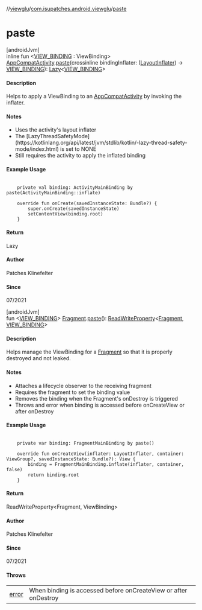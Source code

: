 //[viewglu](../../index.md)/[com.isupatches.android.viewglu](index.md)/[paste](paste.md)

# paste

[androidJvm]\
inline fun <[VIEW_BINDING](paste.md) : ViewBinding> [AppCompatActivity](https://developer.android.com/reference/kotlin/androidx/appcompat/app/AppCompatActivity.html).[paste](paste.md)(crossinline bindingInflater: ([LayoutInflater](https://developer.android.com/reference/kotlin/android/view/LayoutInflater.html)) -> [VIEW_BINDING](paste.md)): [Lazy](https://kotlinlang.org/api/latest/jvm/stdlib/kotlin/-lazy/index.html)<[VIEW_BINDING](paste.md)>

####  Description

Helps to apply a ViewBinding to an [AppCompatActivity](https://developer.android.com/reference/kotlin/androidx/appcompat/app/AppCompatActivity.html) by invoking the inflater.

####  Notes

<ul><li>Uses the activity's layout inflater</li><li>The [LazyThreadSafetyMode](https://kotlinlang.org/api/latest/jvm/stdlib/kotlin/-lazy-thread-safety-mode/index.html) is set to NONE</li><li>Still requires the activity to apply the inflated binding</li></ul>

####  Example Usage

<pre><code>
    private val binding: ActivityMainBinding by paste(ActivityMainBinding::inflate)

    override fun onCreate(savedInstanceState: Bundle?) {
        super.onCreate(savedInstanceState)
        setContentView(binding.root)
    }
</code></pre>

#### Return

Lazy<ViewBinding>

#### Author

Patches Klinefelter

#### Since

07/2021

[androidJvm]\
fun <[VIEW_BINDING](paste.md)> [Fragment](https://developer.android.com/reference/kotlin/androidx/fragment/app/Fragment.html).[paste](paste.md)(): [ReadWriteProperty](https://kotlinlang.org/api/latest/jvm/stdlib/kotlin.properties/-read-write-property/index.html)<[Fragment](https://developer.android.com/reference/kotlin/androidx/fragment/app/Fragment.html), [VIEW_BINDING](paste.md)>

####  Description

Helps manage the ViewBinding for a [Fragment](https://developer.android.com/reference/kotlin/androidx/fragment/app/Fragment.html) so that it is properly destroyed and not leaked.

####  Notes

<ul><li>Attaches a lifecycle observer to the receiving fragment</li><li>Requires the fragment to set the binding value</li><li>Removes the binding when the Fragment's onDestroy is triggered</li><li>Throws and error when binding is accessed before onCreateView or after onDestroy</li></ul>

####  Example Usage

<pre><code>
    private var binding: FragmentMainBinding by paste()

    override fun onCreateView(inflater: LayoutInflater, container: ViewGroup?, savedInstanceState: Bundle?): View {
        binding = FragmentMainBinding.inflate(inflater, container, false)
        return binding.root
    }
</code></pre>

#### Return

ReadWriteProperty<Fragment, ViewBinding>

#### Author

Patches Klinefelter

#### Since

07/2021

#### Throws

| | |
|---|---|
| [error](https://kotlinlang.org/api/latest/jvm/stdlib/kotlin/index.html) | When binding is accessed before onCreateView or after onDestroy |
